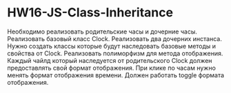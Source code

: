 # HW16-JS-Class-Inheritance
Необходимо реализовать родительские часы и дочерние часы.
Реализовать базовый класс Clock.
Реализовать два дочерних инстанса. Нужно создать классы которые будут наследовать базовые методы и свойства от Clock.
Реализовать полиморфизм для метода отображения. Каждый чайлд который наследуется от родительского Clock должен предоставлять свой формат отображения.
При клике по часам нужно менять формат отображения времени. Должен работать toggle формата отображения.

